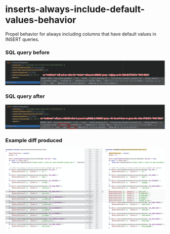 # inserts-always-include-default-values-behavior

Propel behavior for always including columns that have default values in INSERT queries.

### SQL query before
![image](doc/img/before.png)

### SQL query after
![image](doc/img/after.png)

### Example diff produced
![image](doc/img/diff.png)

